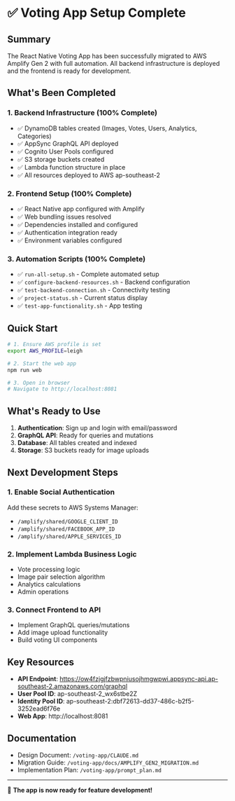 # ✅ Voting App Setup Complete

## Summary

The React Native Voting App has been successfully migrated to AWS Amplify Gen 2 with full automation. All backend infrastructure is deployed and the frontend is ready for development.

## What's Been Completed

### 1. Backend Infrastructure (100% Complete)
- ✅ DynamoDB tables created (Images, Votes, Users, Analytics, Categories)
- ✅ AppSync GraphQL API deployed
- ✅ Cognito User Pools configured
- ✅ S3 storage buckets created
- ✅ Lambda function structure in place
- ✅ All resources deployed to AWS ap-southeast-2

### 2. Frontend Setup (100% Complete)
- ✅ React Native app configured with Amplify
- ✅ Web bundling issues resolved
- ✅ Dependencies installed and configured
- ✅ Authentication integration ready
- ✅ Environment variables configured

### 3. Automation Scripts (100% Complete)
- ✅ `run-all-setup.sh` - Complete automated setup
- ✅ `configure-backend-resources.sh` - Backend configuration
- ✅ `test-backend-connection.sh` - Connectivity testing
- ✅ `project-status.sh` - Current status display
- ✅ `test-app-functionality.sh` - App testing

## Quick Start

```bash
# 1. Ensure AWS profile is set
export AWS_PROFILE=leigh

# 2. Start the web app
npm run web

# 3. Open in browser
# Navigate to http://localhost:8081
```

## What's Ready to Use

1. **Authentication**: Sign up and login with email/password
2. **GraphQL API**: Ready for queries and mutations
3. **Database**: All tables created and indexed
4. **Storage**: S3 buckets ready for image uploads

## Next Development Steps

### 1. Enable Social Authentication
Add these secrets to AWS Systems Manager:
- `/amplify/shared/GOOGLE_CLIENT_ID`
- `/amplify/shared/FACEBOOK_APP_ID`
- `/amplify/shared/APPLE_SERVICES_ID`

### 2. Implement Lambda Business Logic
- Vote processing logic
- Image pair selection algorithm
- Analytics calculations
- Admin operations

### 3. Connect Frontend to API
- Implement GraphQL queries/mutations
- Add image upload functionality
- Build voting UI components

## Key Resources

- **API Endpoint**: https://ow4fzjgjfzbwpniusojhmgwpwi.appsync-api.ap-southeast-2.amazonaws.com/graphql
- **User Pool ID**: ap-southeast-2_wx6stbe2Z
- **Identity Pool ID**: ap-southeast-2:dbf72613-dd37-486c-b2f5-3252ead6f76e
- **Web App**: http://localhost:8081

## Documentation

- Design Document: `/voting-app/CLAUDE.md`
- Migration Guide: `/voting-app/docs/AMPLIFY_GEN2_MIGRATION.md`
- Implementation Plan: `/voting-app/prompt_plan.md`

---

🎉 **The app is now ready for feature development!**